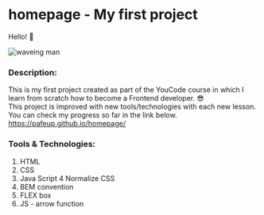 # homepage - My first project

Hello! 👋

![waveing man](https://media1.giphy.com/media/QLKSt3wQqlj7a/giphy.gif?cid=ecf05e47umdpmil5pbhtdxpazr0ggfc263vmynyskhvasq4g&ep=v1_gifs_search&rid=giphy.gif&ct=g)

### Description:

This is my first project created as part of the YouCode course in which I learn from scratch how to become a Frontend developer. 😎\
This project is improved with new tools/technologies with each new lesson.\
You can check my progress so far in the link below.\
https://pafeup.github.io/homepage/

### Tools & Technologies:
1. HTML
2. CSS
3. Java Script 
4  Normalize CSS
5. BEM convention
6. FLEX box
7. JS - arrow function
